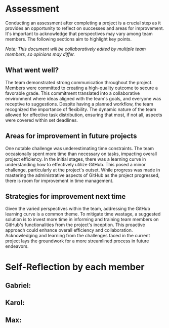 # Assessment

Conducting an assessment after completing a project is a crucial step as it provides an opportunity to reflect on successes and areas for improvement. It's important to acknowledge that perspectives may vary among team members. The following sections aim to highlight key points.

*Note: This document will be collaboratively edited by multiple team members, so opinions may differ.*

## What went well?

The team demonstrated strong communication throughout the project. Members were committed to creating a high-quality outcome to secure a favorable grade. This commitment translated into a collaborative environment where ideas aligned with the team's goals, and everyone was receptive to suggestions. Despite having a planned workflow, the team recognized the importance of flexibility. The dynamic nature of the team allowed for effective task distribution, ensuring that most, if not all, aspects were covered within set deadlines.

## Areas for improvement in future projects

One notable challenge was underestimating time constraints. The team occasionally spent more time than necessary on tasks, impacting overall project efficiency. In the initial stages, there was a learning curve in understanding how to effectively utilize GitHub. This posed a minor challenge, particularly at the project's outset. While progress was made in mastering the administrative aspects of GitHub as the project progressed, there is room for improvement in time management.

## Strategies for improvement next time

Given the varied perspectives within the team, addressing the GitHub learning curve is a common theme. To mitigate time wastage, a suggested solution is to invest more time in informing and training team members on GitHub's functionalities from the project's inception. This proactive approach could enhance overall efficiency and collaboration. Acknowledging and learning from the challenges faced in the current project lays the groundwork for a more streamlined process in future endeavors.

# Self-Reflection by each member

## Gabriel:

## Karol:

## Max:
